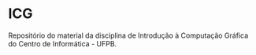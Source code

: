 # ICG
Repositório do material da disciplina de Introdução à Computação Gráfica do Centro de Informática - UFPB.
